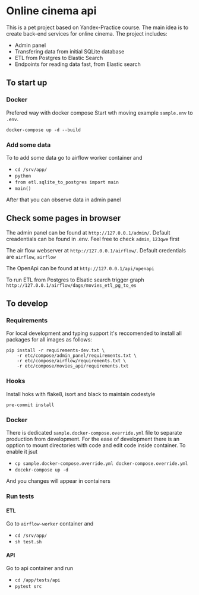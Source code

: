 # Online cinema api

This is a pet project based on Yandex-Practice course.
The main idea is to create back-end services for online cinema.
The project includes:
- Admin panel
- Transfering data from initial SQLite database
- ETL from Postgres to Elastic Search
- Endpoints for reading data fast, from Elastic search

## To start up

### Docker
Prefered way with docker compose
Start wth moving example `sample.env` to `.env`.

`docker-compose up -d --build`
### Add some data
To to add some data go to airflow worker container and
- `cd /srv/app/`
- `python`
- `from etl.sqlite_to_postgres import main`
- `main()`

After that you can observe data in admin panel

## Check some pages in browser

The admin panel can be found at `http://127.0.0.1/admin/`. Default creadentials can be found in .env. Feel free to check `admin`, `123qwe` first

The air flow webserver at `http://127.0.0.1/airflow/`. Default credentials are `airflow`, `airflow`

The OpenApi can be found at `http://127.0.0.1/api/openapi`


To run ETL from Postgres to Elsatic search trigger graph `http://127.0.0.1/airflow/dags/movies_etl_pg_to_es`


## To develop
### Requirements
For local development and typing support it's reccomended to install all packages for all images as follows:

```
pip install -r requirements-dev.txt \
    -r etc/compose/admin_panel/requirements.txt \
    -r etc/compose/airflow/requirements.txt \
    -r etc/compose/movies_api/requirements.txt
```

### Hooks
Install hoks with flake8, isort and black to maintain codestyle

`pre-commit install`


### Docker
There is dedicated `sample.docker-compose.override.yml` file to separate production from development.
For the ease of development there is an opption to mount directories with code and edit code inside container.
To enable it jsut
- `cp sample.docker-compose.override.yml docker-compose.override.yml`
- `docekr-compose up -d`

And you changes will appear in containers

### Run tests
#### ETL
Go to `airflow-worker` container and
- `cd /srv/app/`
- `sh test.sh`

#### API

Go to api container and run
- `cd /app/tests/api`
- `pytest src`
